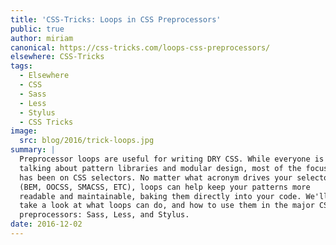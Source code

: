 ```yaml
---
title: 'CSS-Tricks: Loops in CSS Preprocessors'
public: true
author: miriam
canonical: https://css-tricks.com/loops-css-preprocessors/
elsewhere: CSS-Tricks
tags:
  - Elsewhere
  - CSS
  - Sass
  - Less
  - Stylus
  - CSS Tricks
image:
  src: blog/2016/trick-loops.jpg
summary: |
  Preprocessor loops are useful for writing DRY CSS. While everyone is
  talking about pattern libraries and modular design, most of the focus
  has been on CSS selectors. No matter what acronym drives your selectors
  (BEM, OOCSS, SMACSS, ETC), loops can help keep your patterns more
  readable and maintainable, baking them directly into your code. We'll
  take a look at what loops can do, and how to use them in the major CSS
  preprocessors: Sass, Less, and Stylus.
date: 2016-12-02
---
```



